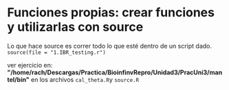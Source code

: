 # Funciones propias: crear funciones y utilizarlas con source

Lo que hace source es correr todo lo que esté dentro de un script dado. 
`source(file = "1.IBR_testing.r")`

ver ejercicio en: 
**"/home/rach/Descargas/Practica/BioinfinvRepro/Unidad3/PracUni3/mantel/bin"**
en los archivos `cal_theta.R`y `source.R`
